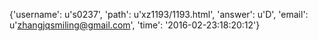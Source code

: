 {'username': u's0237', 'path': u'xz1193/1193.html', 'answer': u'D', 'email': u'zhangjqsmiling@gmail.com', 'time': '2016-02-23:18:20:12'}